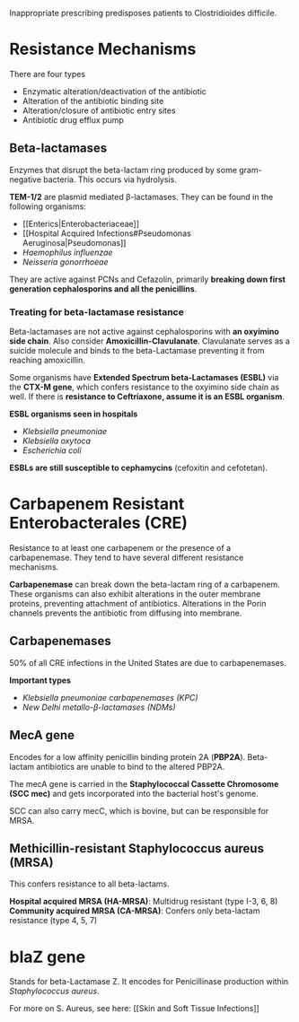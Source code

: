 Inappropriate prescribing predisposes patients to Clostridioides difficile.
# Resistance Mechanisms
There are four types
- Enzymatic alteration/deactivation of the antibiotic
- Alteration of the antibiotic binding site
- Alteration/closure of antibiotic entry sites
- Antibiotic drug efflux pump
## Beta-lactamases
Enzymes that disrupt the beta-lactam ring produced by some gram-negative bacteria. This occurs via hydrolysis.

**TEM-1/2** are plasmid mediated β-lactamases. They can be found in the following organisms:
- [[Enterics|Enterobacteriaceae]]
- [[Hospital Acquired Infections#Pseudomonas Aeruginosa|Pseudomonas]]
- *Haemophilus influenzae*
- *Neisseria gonorrhoeae*

They are active against PCNs and Cefazolin, primarily **breaking down first generation cephalosporins and all the penicillins**. 
### Treating for beta-lactamase resistance
Beta-lactamases are not active against cephalosporins with **an oxyimino side chain**. Also consider **Amoxicillin-Clavulanate**. Clavulanate serves as a suicide molecule and binds to the beta-Lactamase preventing it from reaching amoxicillin.

Some organisms have **Extended Spectrum beta-Lactamases (ESBL)** via the **CTX-M gene**, which confers resistance to the oxyimino side chain as well. If there is **resistance to Ceftriaxone, assume it is an ESBL organism**.

**ESBL organisms seen in hospitals**
- *Klebsiella pneumoniae*
- *Klebsiella oxytoca*
- *Escherichia coli*

**ESBLs are still susceptible to cephamycins** (cefoxitin and cefotetan).
# Carbapenem Resistant Enterobacterales (CRE)
Resistance to at least one carbapenem or the presence of a carbapenemase. They tend to have several different resistance mechanisms.

**Carbapenemase** can break down the beta-lactam ring of a carbapenem. These organisms can also exhibit alterations in the outer membrane proteins, preventing attachment of antibiotics. Alterations in the Porin channels prevents the antibiotic from diffusing into membrane.
## Carbapenemases
50% of all CRE infections in the United States are due to carbapenemases.

**Important types**
- *Klebsiella pneumoniae carbapenemases (KPC)*
- *New Delhi metallo-β-lactamases (NDMs)*
## MecA gene
Encodes for a low affinity penicillin binding protein 2A (**PBP2A**). Beta-lactam antibiotics are unable to bind to the altered PBP2A.

The mecA gene is carried in the **Staphylococcal Cassette Chromosome (SCC mec)** and gets incorporated into the bacterial host's genome.

SCC can also carry mecC, which is bovine, but can be responsible for MRSA.
## Methicillin-resistant Staphylococcus aureus (MRSA)
This confers resistance to all beta-lactams.

**Hospital acquired MRSA (HA-MRSA)**: Multidrug resistant (type I-3, 6, 8)
**Community acquired MRSA (CA-MRSA)**: Confers only beta-lactam resistance (type 4, 5, 7)
# blaZ gene
Stands for beta-Lactamase Z. It encodes for Penicillinase production within *Staphylococcus aureus*.

For more on S. Aureus, see here: [[Skin and Soft Tissue Infections]]